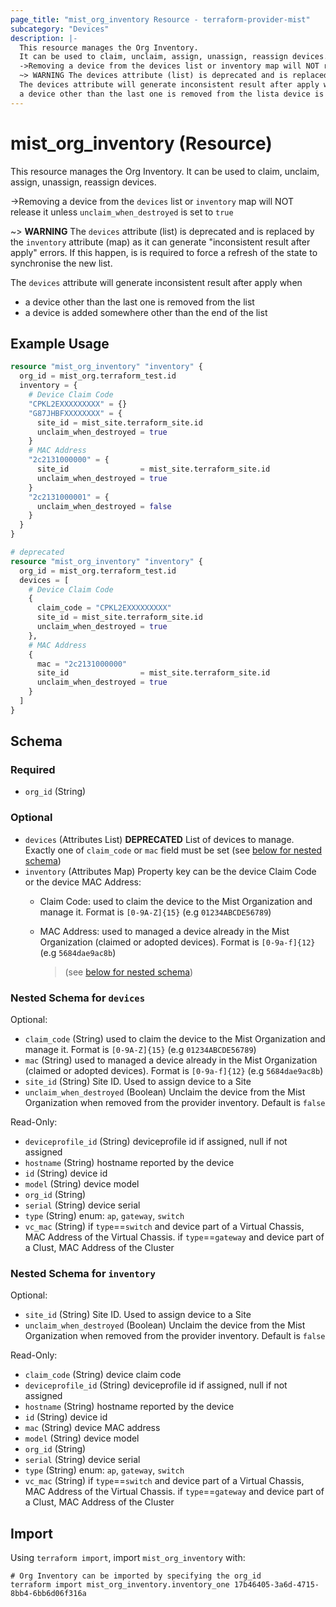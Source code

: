 ```yaml
---
page_title: "mist_org_inventory Resource - terraform-provider-mist"
subcategory: "Devices"
description: |-
  This resource manages the Org Inventory.
  It can be used to claim, unclaim, assign, unassign, reassign devices.
  ->Removing a device from the devices list or inventory map will NOT release it unless unclaim_when_destroyed is set to true
  ~> WARNING The devices attribute (list) is deprecated and is replaced by the inventory attribute (map) as it can generate "inconsistent result after apply" errors. If this happen, is is required to force a refresh of the state to synchronise the new list.
  The devices attribute will generate inconsistent result after apply when
  a device other than the last one is removed from the lista device is added somewhere other than the end of the list
---
```


# mist_org_inventory (Resource)

This resource manages the Org Inventory.
It can be used to claim, unclaim, assign, unassign, reassign devices.

->Removing a device from the `devices` list or `inventory` map will NOT release it unless `unclaim_when_destroyed` is set to `true`

~> **WARNING** The `devices` attribute (list) is deprecated and is replaced by the `inventory` attribute (map) as it can generate "inconsistent result after apply" errors. If this happen, is is required to force a refresh of the state to synchronise the new list.

The `devices` attribute will generate inconsistent result after apply when 
* a device other than the last one is removed from the list
* a device is added somewhere other than the end of the list


## Example Usage

```terraform
resource "mist_org_inventory" "inventory" {
  org_id = mist_org.terraform_test.id
  inventory = {
    # Device Claim Code
    "CPKL2EXXXXXXXXX" = {}
    "G87JHBFXXXXXXXX" = {
      site_id = mist_site.terraform_site.id
      unclaim_when_destroyed = true
    }
    # MAC Address
    "2c2131000000" = {
      site_id                = mist_site.terraform_site.id
      unclaim_when_destroyed = true
    }
    "2c2131000001" = {
      unclaim_when_destroyed = false
    }    
  }
}

# deprecated
resource "mist_org_inventory" "inventory" {
  org_id = mist_org.terraform_test.id
  devices = [
    # Device Claim Code
    {
      claim_code = "CPKL2EXXXXXXXXX"
      site_id = mist_site.terraform_site.id
      unclaim_when_destroyed = true
    },
    # MAC Address
    {
      mac = "2c2131000000"
      site_id                = mist_site.terraform_site.id
      unclaim_when_destroyed = true
    }   
  ]
}
```

<!-- schema generated by tfplugindocs -->
## Schema

### Required

- `org_id` (String)

### Optional

- `devices` (Attributes List) **DEPRECATED** List of devices to manage. Exactly one of `claim_code` or `mac` field must be set (see [below for nested schema](#nestedatt--devices))
- `inventory` (Attributes Map) Property key can be the device Claim Code or the device MAC Address:
  * Claim Code: used to claim the device to the Mist Organization and manage it. Format is `[0-9A-Z]{15}` (e.g `01234ABCDE56789`)
  * MAC Address: used to managed a device already in the Mist Organization (claimed or adopted devices). Format is `[0-9a-f]{12}` (e.g `5684dae9ac8b`)

    > (see [below for nested schema](#nestedatt--inventory))

<a id="nestedatt--devices"></a>
### Nested Schema for `devices`

Optional:

- `claim_code` (String) used to claim the device to the Mist Organization and manage it. Format is `[0-9A-Z]{15}` (e.g `01234ABCDE56789`)
- `mac` (String) used to managed a device already in the Mist Organization (claimed or adopted devices). Format is `[0-9a-f]{12}` (e.g `5684dae9ac8b`)
- `site_id` (String) Site ID. Used to assign device to a Site
- `unclaim_when_destroyed` (Boolean) Unclaim the device from the Mist Organization when removed from the provider inventory. Default is `false`

Read-Only:

- `deviceprofile_id` (String) deviceprofile id if assigned, null if not assigned
- `hostname` (String) hostname reported by the device
- `id` (String) device id
- `model` (String) device model
- `org_id` (String)
- `serial` (String) device serial
- `type` (String) enum: `ap`, `gateway`, `switch`
- `vc_mac` (String) if `type`==`switch` and device part of a Virtual Chassis, MAC Address of the Virtual Chassis. if `type`==`gateway` and device part of a Clust, MAC Address of the Cluster


<a id="nestedatt--inventory"></a>
### Nested Schema for `inventory`

Optional:

- `site_id` (String) Site ID. Used to assign device to a Site
- `unclaim_when_destroyed` (Boolean) Unclaim the device from the Mist Organization when removed from the provider inventory. Default is `false`

Read-Only:

- `claim_code` (String) device claim code
- `deviceprofile_id` (String) deviceprofile id if assigned, null if not assigned
- `hostname` (String) hostname reported by the device
- `id` (String) device id
- `mac` (String) device MAC address
- `model` (String) device model
- `org_id` (String)
- `serial` (String) device serial
- `type` (String) enum: `ap`, `gateway`, `switch`
- `vc_mac` (String) if `type`==`switch` and device part of a Virtual Chassis, MAC Address of the Virtual Chassis. if `type`==`gateway` and device part of a Clust, MAC Address of the Cluster



## Import
Using `terraform import`, import `mist_org_inventory` with:
```shell
# Org Inventory can be imported by specifying the org_id
terraform import mist_org_inventory.inventory_one 17b46405-3a6d-4715-8bb4-6bb6d06f316a
```